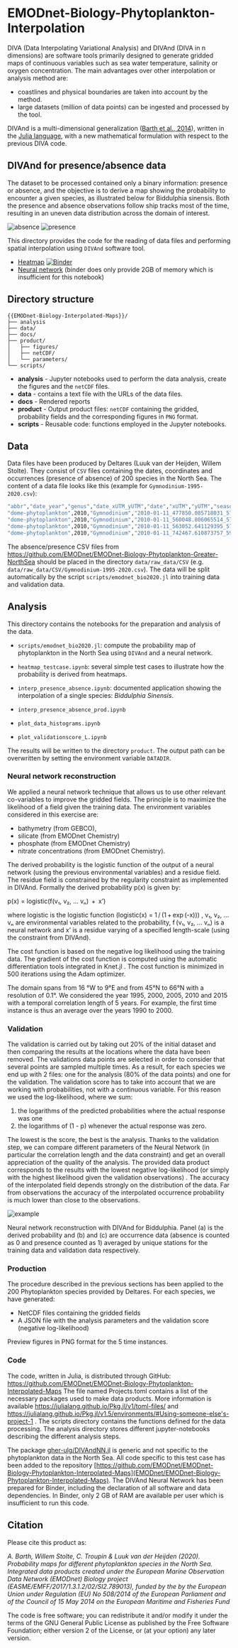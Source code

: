 # EMODnet-Biology-Phytoplankton-Interpolation


DIVA (Data Interpolating Variational Analysis) and DIVAnd (DIVA in n dimensions) are software tools primarily designed to generate gridded maps of continuous variables such as sea water temperature, salinity or oxygen concentration. The main advantages over other interpolation or analysis method are:
* coastlines and physical boundaries are taken into account by the method.
* large datasets (million of data points) can be ingested and processed by the tool.

DIVAnd is a multi-dimensional generalization ([Barth et al., 2014](https://dx.doi.org/10.5194/gmd-7-225-2014)), written in the [Julia language](https://julialang.org/), with a new mathematical formulation with respect to the previous DIVA code.

## DIVAnd for presence/absence data

The dataset to be processed contained only a binary information: presence or absence, and the objective is to derive a map showing the probability to encounter a given species, as illustrated below for Biddulphia sinensis. Both the presence and absence observations follow ship tracks most of the time, resulting in an uneven data distribution across the domain of interest.

![absence](docs/absence.png)
![presence](docs/presence.png)


This directory provides the code for the reading of data files and performing spatial interpolation using `DIVAnd` software tool.

* [Heatmap](https://github.com/gher-ulg/EMODnet-Biology-Interpolated-Maps/blob/master/analysis/interp_presence_absence.ipynb) [![Binder](https://mybinder.org/badge_logo.svg)](https://mybinder.org/v2/gh/gher-ulg/EMODnet-Biology-Interpolated-Maps/master?filepath=analysis%2Finterp_presence_absence.ipynb)
* [Neural network](https://github.com/gher-ulg/EMODnet-Biology-Interpolated-Maps/blob/master/analysis/emodnet_bio_DIVAndNN.ipynb) (binder does only provide 2GB of memory which is insufficient for this notebook)


## Directory structure

```
{{EMODnet-Biology-Interpolated-Maps}}/
├── analysis
├── data/
├── docs/
├── product/
│   ├── figures/
│   ├── netCDF/
│   └── parameters/
└── scripts/
```

* **analysis** - Jupyter notebooks used to perform the data analysis, create the figures and the `netCDF` files.
* **data** - contains a text file with the URLs of the data files.
* **docs** - Rendered reports
* **product** - Output product files: `netCDF` containing the gridded, probability fields and the corresponding figures in `PNG` format.
* **scripts** - Reusable code: functions employed in the Jupyter notebooks.

## Data

Data files have been produced by Deltares (Luuk van der Heijden, Willem Stolte).
They consist of `CSV` files containing the dates, coordinates and occurrences (presence of absence) of 200 species in the North Sea.
The content of a data file looks like this (example for `Gymnodinium-1995-2020.csv`):
```bash
"abbr","date_year","genus","date_xUTM_yUTM","date","xUTM","yUTM","season","eventID","wint_year","occurs","gridnr","middleXgrid","middleYgrid"
"dome-phytoplankton",2010,"Gymnodinium","2010-01-11_477850.085718031_5756212.06783869",2010-01-11,477850.085718031,5756212.06783869,"winter",NA,NA,0,201,472500,5752500
"dome-phytoplankton",2010,"Gymnodinium","2010-01-11_560048.806065514_5746827.70084791",2010-01-11,560048.806065514,5746827.70084791,"winter",NA,NA,0,207,562500,5752500
"dome-phytoplankton",2010,"Gymnodinium","2010-01-11_563052.641129395_5744324.75671705",2010-01-11,563052.641129395,5744324.75671705,"winter",NA,NA,0,174,562500,5737500
"dome-phytoplankton",2010,"Gymnodinium","2010-01-11_742467.610873757_5940711.86346217",2010-01-11,742467.610873757,5940711.86346217,"winter",NA,NA,0,648,742500,5947500
```

The absence/presence CSV files from https://github.com/EMODnet/EMODnet-Biology-Phytoplankton-Greater-NorthSea should be placed in the directory `data/raw_data/CSV` (e.g. `data/raw_data/CSV/Gymnodinium-1995-2020.csv`). The data will be split automatically by the script `scripts/emodnet_bio2020.jl` into training data and validation data.


## Analysis

This directory contains the notebooks for the preparation and analysis of the data.

* `scripts/emodnet_bio2020.jl`: compute the probability map of phytoplankton in the North Sea using `DIVAnd` and a neural network.
* `heatmap_testcase.ipynb`: several simple test cases to illustrate how the probability is derived from heatmaps.
* `interp_presence_absence.ipynb`: documented application showing the interpolation of a single species: _Biddulphia Sinensis_.
* `interp_presence_absence_prod.ipynb`

* `plot_data_histograms.ipynb`
* `plot_validationscore_L.ipynb`


The results will be written to the directory `product`. The output path can be overwritten by setting the environment variable `DATADIR`.



### Neural network reconstruction

We applied a neural network technique that allows us to use other relevant co-variables to improve the gridded fields. The principle is to maximize the likelihood of a field given the training data. The environment variables considered in this exercise are:
* bathymetry (from GEBCO),
* silicate (from EMODnet Chemistry)
* phosphate (from EMODnet Chemistry)
* nitrate concentrations (from EMODnet Chemistry).

The derived probability is the logistic function of the output of a neural network (using the previous environmental variables) and a residue field. The residue field is constrained by the regularity constraint as implemented in DIVAnd.  Formally the derived probability p(x) is given by:

p(x)  =  logistic(f(v₁, v₂, … vₙ)  +  x’)

where logistic is the logistic function (logistic(x) = 1 / (1 + exp (-x))) , v₁, v₂, … vₙ are environmental variables related to the probability, f (v₁, v₂, … vₙ) is a neural network and x’ is a residue varying of a specified length-scale (using the constraint from DIVAnd).

The cost function is based on the negative log likelihood using the training data. The gradient of the cost function is computed using the automatic differentiation tools integrated in Knet.jl . The cost function is minimized in 500 iterations using the Adam optimizer.

The domain spans from 16 °W  to 9°E and from 45°N to 66°N with a resolution of 0.1°. We considered the year 1995, 2000, 2005, 2010 and 2015 with a temporal correlation length of 5 years. For example, the first time instance is thus an average over the years 1990 to 2000.

### Validation

The validation is carried out by taking out 20% of the initial dataset and then comparing the results at the locations where the data have been removed. The validations data points are selected in order to consider that several points are sampled multiple times. As a result, for each species we end up with 2 files: one for the analysis (80% of the data points) and one for the validation.
The validation score has to take into account that we are working with probabilities, not with a continuous variable. For this reason we used the log-likelihood, where we sum:

1. the logarithms of the predicted probabilities where the actual response was one
2. the logarithms of (1 - p) whenever the actual response was zero.

The lowest is the score, the best is the analysis. Thanks to the validation step, we can compare different parameters of the Neural Network (in particular the correlation length and the data constraint)  and get an overall appreciation of the quality of the analysis. The provided data product corresponds to the results with the lowest negative log-likelihood (or simply with the highest likelihood given the validation observations) .
The accuracy of the interpolated field depends strongly on the distribution of the data. Far from  observations the accuracy of the interpolated occurrence probability is much lower than close to the observations.



![example](docs/example.png)

Neural network reconstruction with DIVAnd for Biddulphia. Panel (a) is the derived probability and (b) and (c) are occurrence data (absence is counted as 0 and presence counted as 1) averaged by unique stations for the training data and validation data respectively.

### Production

The procedure described in the previous sections has been applied to the 200 Phytoplankton species provided by Deltares. For each species, we have generated:
* NetCDF files containing the gridded fields
* A JSON file with the analysis parameters and the validation score (negative log-likelihood)

Preview figures in PNG format for the 5 time instances.

### Code

The code, written in Julia, is distributed through GitHub:
https://github.com/EMODnet/EMODnet-Biology-Phytoplankton-Interpolated-Maps
The file named Projects.toml contains a list of the necessary packages used to make data products. More information is available https://julialang.github.io/Pkg.jl/v1/toml-files/ and https://julialang.github.io/Pkg.jl/v1.5/environments/#Using-someone-else's-project-1 .
The scripts directory contains the functions defined for the data processing.
The analysis directory stores different jupyter-notebooks describing the different analysis steps.


The package [gher-ulg/DIVAndNN.jl](https://github.com/gher-ulg/DIVAndNN.jl) is generic and not specific to the phytoplankton data in the North Sea. All code specific to this test case has been added to the repository [https://github.com/EMODnet/EMODnet-Biology-Phytoplankton-Interpolated-Maps](EMODnet/EMODnet-Biology-Phytoplankton-Interpolated-Maps).
The DIVAnd Neural Network has been prepared for Binder, including the declaration of all software and data dependencies. In Binder, only 2 GB of RAM are available per user which is insufficient to run this code.


## Citation

Please cite this product as:

*A. Barth, Willem Stolte, C. Troupin & Luuk van der Heijden (2020). Probability maps for different phytoplankton species in the North Sea. Integrated data products created under the European Marine Observation Data Network (EMODnet) Biology project (EASME/EMFF/2017/1.3.1.2/02/SI2.789013), funded by the by the European Union under Regulation (EU) No 508/2014 of the European Parliament and of the Council of 15 May 2014 on the European Maritime and Fisheries Fund*

The code is free software; you can redistribute it and/or modify it under the terms of the GNU General Public License as published by the Free Software Foundation; either version 2 of the License, or (at your option) any later version.

<!--  LocalWords:  EMODnet Phytoplankton Variational DIVAnd gridded
 -->
<!--  LocalWords:  datasets et al dataset Biddulphia sinensis Heatmap
 -->
<!--  LocalWords:  netCDF Jupyter PNG Deltares Luuk der Heijden CSV
 -->
<!--  LocalWords:  Willem Stolte Gymnodinium csv xUTM yUTM eventID jl
 -->
<!--  LocalWords:  wint gridnr middleXgrid middleYgrid phytoplankton
 -->
<!--  LocalWords:  heatmap testcase ipynb heatmaps interp DATADIR ulg
 -->
<!--  LocalWords:  validationscore bathymetry GEBCO Knet JSON toml
 -->
<!--  LocalWords:  else's jupyter gher Troupin
 -->
